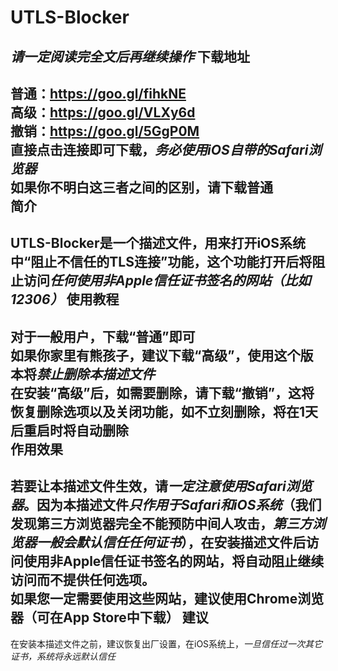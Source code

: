# UTLS-Blocker
*请一定阅读完全文后再继续操作*
下载地址
---
普通：https://goo.gl/fihkNE<br/>
高级：https://goo.gl/VLXy6d<br/>
撤销：https://goo.gl/5GgP0M<br/>
直接点击连接即可下载，*务必使用iOS自带的Safari浏览器*<br/>
如果你不明白这三者之间的区别，请下载普通<br/>
简介
--
UTLS-Blocker是一个描述文件，用来打开iOS系统中“阻止不信任的TLS连接”功能，这个功能打开后将阻止访问*任何使用非Apple信任证书签名的网站（比如12306）*
使用教程
---
对于一般用户，下载“普通”即可<br/>
如果你家里有熊孩子，建议下载“高级”，使用这个版本将*禁止删除本描述文件*<br/>
在安装“高级”后，如需要删除，请下载“撤销”，这将恢复删除选项以及关闭功能，如不立刻删除，将在1天后重启时将自动删除<br/>
作用效果
--
若要让本描述文件生效，请*一定注意使用Safari浏览器*。因为本描述文件*只作用于Safari和iOS系统*（我们发现第三方浏览器完全不能预防中间人攻击，*第三方浏览器一般会默认信任任何证书*），在安装描述文件后访问使用非Apple信任证书签名的网站，将自动阻止继续访问而不提供任何选项。<br/>
如果您一定需要使用这些网站，建议使用Chrome浏览器（可在App Store中下载）
建议
--
在安装本描述文件之前，建议恢复出厂设置，在iOS系统上，*一旦信任过一次其它证书，系统将永远默认信任*
